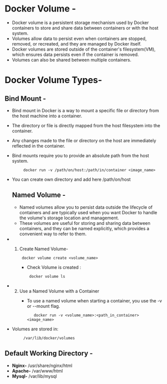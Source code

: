 # Docker Volume -
-  Docker volume is a persistent storage mechanism used by Docker containers to store and share data between containers or with the host system.
-  Volumes allow data to persist even when containers are stopped, removed, or recreated, and they are managed by Docker itself.
-  Docker volumes are stored outside of the container's filesystem(VM), which ensures data persists even if the container is removed.
-  Volumes can also be shared between multiple containers.

# Docker Volume Types-
  ## Bind Mount -
  -  Bind mount in Docker is a way to mount a specific file or directory from the host machine into a container.
  -  The directory or file is directly mapped from the host filesystem into the container.
  -  Any changes made to the file or directory on the host are immediately reflected in the container.
  -  Bind mounts require you to provide an absolute path from the host system.

              docker run -v /path/on/host:/path/in/container <image_name>

- You can create own directory and add here /path/on/host 
  ## Named Volume -
  - Named volumes allow you to persist data outside the lifecycle of containers and are typically used when you want Docker to handle the volume's storage location and management.
  - These volumes are useful for storing and sharing data between containers, and they can be named explicitly, which provides a convenient way to refer to them.
- 1. Create Named Volume-

          docker volume create <volume_name>

     - Check Volume is created :

            docker volume ls

- 2. Use a Named Volume with a Container
     - To use a named volume when starting a container, you use the -v or --mount flag.
    
              docker run -v <volume_name>:<path_in_container> <image_name>

- Volumes are stored in:


           /var/lib/docker/volumes



## Default Working Directory -
- **Nginx-** /usr/share/nginx/html
- **Apache-** /var/www/html
- **Mysql-** /var/lib/mysql
